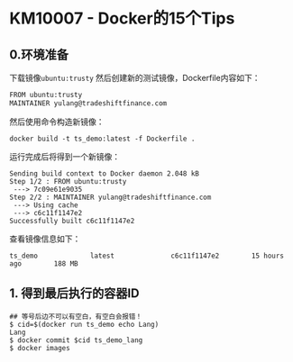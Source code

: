 # KM10007 - Docker的15个Tips

## 0.环境准备

下载镜像`ubuntu:trusty` 然后创建新的测试镜像，Dockerfile内容如下：

```bash
FROM ubuntu:trusty
MAINTAINER yulang@tradeshiftfinance.com
```

然后使用命令构造新镜像：

```
docker build -t ts_demo:latest -f Dockerfile .
```

运行完成后将得到一个新镜像：

```
Sending build context to Docker daemon 2.048 kB
Step 1/2 : FROM ubuntu:trusty
 ---> 7c09e61e9035
Step 2/2 : MAINTAINER yulang@tradeshiftfinance.com
 ---> Using cache
 ---> c6c11f1147e2
Successfully built c6c11f1147e2
```

查看镜像信息如下：

```
ts_demo             latest              c6c11f1147e2        15 hours ago        188 MB
```

## 1. 得到最后执行的容器ID

```
## 等号后边不可以有空白，有空白会报错！
$ cid=$(docker run ts_demo echo Lang)
Lang
$ docker commit $cid ts_demo_lang
$ docker images
```



